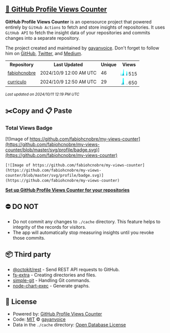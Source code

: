 ## [🚀 GitHub Profile Views Counter](https://github.com/gayanvoice/github-profile-views-counter)
**GitHub Profile Views Counter** is an opensource project that powered entirely by  `GitHub Actions` to fetch and store insights of repositories.
It uses `GitHub API` to fetch the insight data of your repositories and commits changes into a separate repository.

The project created and maintained by [gayanvoice](https://github.com/gayanvoice). Don't forget to follow him on [GitHub](https://github.com/gayanvoice), [Twitter](https://twitter.com/gayanvoice), and [Medium](https://gayanvoice.medium.com/).

<table>
	<tr>
		<th>
			Repository
		</th>
		<th>
			Last Updated
		</th>
		<th>
			Unique
		</th>
		<th>
			Views
		</th>
	</tr>
	<tr>
		<td>
			<a href="https://github.com/fabiohcnobre/my-views-counter/tree/master/readme/522970116/year.md">
				fabiohcnobre
			</a>
		</td>
		<td>
			2024/10/9 12:00 AM UTC
		</td>
		<td>
			46
		</td>
		<td>
			<img alt="Response time graph" src="https://github.com/fabiohcnobre/my-views-counter/raw/master/graph/522970116/small/year.png" height="20"> 515
		</td>
	</tr>
	<tr>
		<td>
			<a href="https://github.com/fabiohcnobre/my-views-counter/tree/master/readme/529720704/year.md">
				curriculo
			</a>
		</td>
		<td>
			2024/10/9 12:50 AM UTC
		</td>
		<td>
			29
		</td>
		<td>
			<img alt="Response time graph" src="https://github.com/fabiohcnobre/my-views-counter/raw/master/graph/529720704/small/year.png" height="20"> 650
		</td>
	</tr>
</table>

<small><i>Last updated on 2024/10/11 12:19 PM UTC</i></small>

## ✂️Copy and 📋 Paste
### Total Views Badge
[![Image of https://github.com/fabiohcnobre/my-views-counter](https://github.com/fabiohcnobre/my-views-counter/blob/master/svg/profile/badge.svg)](https://github.com/fabiohcnobre/my-views-counter)

```readme
[![Image of https://github.com/fabiohcnobre/my-views-counter](https://github.com/fabiohcnobre/my-views-counter/blob/master/svg/profile/badge.svg)](https://github.com/fabiohcnobre/my-views-counter)
```
[**Set up GitHub Profile Views Counter for your repositories**](https://github.com/gayanvoice/github-profile-views-counter)
## ⛔ DO NOT
- Do not commit any changes to `./cache` directory. This feature helps to integrity of the records for visitors.
- The app will automatically stop measuring insights until you revoke those commits.
## 📦 Third party

- [@octokit/rest](https://www.npmjs.com/package/@octokit/rest) - Send REST API requests to GitHub.
- [fs-extra](https://www.npmjs.com/package/fs-extra) - Creating directories and files.
- [simple-git](https://www.npmjs.com/package/simple-git) - Handling Git commands.
- [node-chart-exec](https://www.npmjs.com/package/node-chart-exec) - Generate graphs.
## 📄 License
- Powered by: [GitHub Profile Views Counter](https://github.com/gayanvoice/github-profile-views-counter)
- Code: [MIT](./LICENSE) © [gayanvoice](https://github.com/gayanvoice)
- Data in the `./cache` directory: [Open Database License](https://opendatacommons.org/licenses/odbl/1-0/)